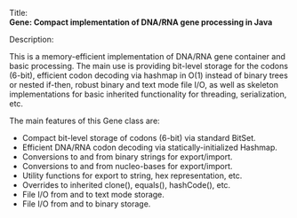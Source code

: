 Title:<br/>
<b>Gene: Compact implementation of DNA/RNA gene processing in Java</b>

Description:<br/>
<p>This is a memory-efficient implementation of DNA/RNA gene container and basic processing. The main use is providing bit-level storage for the codons (6-bit), efficient codon decoding via hashmap in O(1) instead of binary trees or nested if-then, robust binary and text mode file I/O, as well as skeleton implementations for basic inherited functionality for threading, serialization, etc.</p>
The main features of this Gene class are:
<ul>
    <li>Compact bit-level storage of codons (6-bit) via standard BitSet.</li>
	<li>Efficient DNA/RNA codon decoding via statically-initialized Hashmap.</li>
	<li>Conversions to and from binary strings for export/import.</li>
	<li>Conversions to and from nucleo-bases for export/import.</li>
	<li>Utility functions for export to string, hex representation, etc.</li>
	<li>Overrides to inherited clone(), equals(), hashCode(), etc.</li>
	<li>File I/O from and to text mode storage.</li>
	<li>File I/O from and to binary storage.</li>
</ul>
